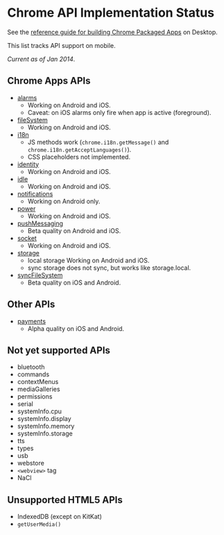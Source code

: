 # Chrome API Implementation Status

See the [reference guide for building Chrome Packaged Apps](http://developer.chrome.com/apps/about_apps.html) on Desktop.

This list tracks API support on mobile.

_Current as of Jan 2014_.

## Chrome Apps APIs

* [alarms](https://github.com/MobileChromeApps/chrome-cordova/tree/master/plugins/chrome.alarms)
    * Working on Android and iOS.
    * Caveat: on iOS alarms only fire when app is active (foreground).
* [fileSystem](https://github.com/MobileChromeApps/chrome-cordova/tree/master/plugins/chrome.fileSystem)
    * Working on Android and iOS.
* [i18n](https://github.com/MobileChromeApps/chrome-cordova/tree/master/plugins/chrome.i18n)
    * JS methods work (`chrome.i18n.getMessage()` and `chrome.i18n.getAcceptLanguages()`).
    * CSS placeholders not implemented.
* [identity](https://github.com/MobileChromeApps/chrome-cordova/tree/master/plugins/chrome.identity)
    * Working on Android and iOS.
* [idle](https://github.com/MobileChromeApps/chrome-cordova/tree/master/plugins/chrome.idle)
    * Working on Android and iOS.
* [notifications](https://github.com/MobileChromeApps/chrome-cordova/tree/master/plugins/chrome.notifications)
    * Working on Android only.
* [power](https://github.com/MobileChromeApps/chrome-cordova/tree/master/plugins/chrome.power)
    * Working on Android and iOS.
* [pushMessaging](https://github.com/MobileChromeApps/chrome-cordova/tree/master/plugins/chrome.pushMessaging)
    * Beta quality on Android and iOS.
* [socket](https://github.com/MobileChromeApps/chrome-cordova/tree/master/plugins/chrome.socket)
    * Working on Android and iOS.
* [storage](https://github.com/MobileChromeApps/chrome-cordova/tree/master/plugins/chrome.storage)
    * local storage Working on Android and iOS.
    * sync storage does not sync, but works like storage.local.
* [syncFileSystem](https://github.com/MobileChromeApps/chrome-cordova/tree/master/plugins/chrome.syncFileSystem)
    * Beta quality on iOS and Android.

## Other APIs

* [payments](https://github.com/MpbileChromeApps/chrome-cordova/tree/master/plugins/google.payments)
    * Alpha quality on iOS and Android.

## Not yet supported APIs

* bluetooth
* commands
* contextMenus
* mediaGalleries
* permissions
* serial
* systemInfo.cpu
* systemInfo.display
* systemInfo.memory
* systemInfo.storage
* tts
* types
* usb
* webstore
* `<webview>` tag
* NaCl

## Unsupported HTML5 APIs

* IndexedDB (except on KitKat)
* `getUserMedia()`
